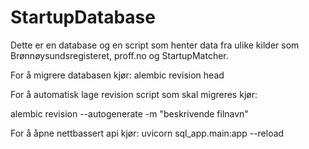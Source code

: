 # StartupDatabase
Dette er en database og en script som henter data fra ulike kilder som Brønnøysundsregisteret, proff.no og StartupMatcher.

For å migrere databasen kjør:
alembic revision head

For å automatisk lage revision script som skal migreres kjør:

alembic revision --autogenerate -m "beskrivende filnavn"

For å åpne nettbassert api kjør:
uvicorn sql_app.main:app --reload
